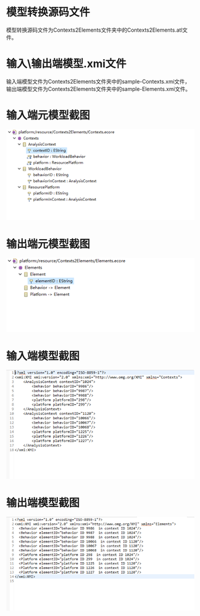 # 模型转换源码文件
模型转换源码文件为Contexts2Elements文件夹中的Contexts2Elements.atl文件。
# 输入\输出端模型.xmi文件
输入端模型文件为Contexts2Elements文件夹中的sample-Contexts.xmi文件，输出端模型文件为Contexts2Elements文件夹中的sample-Elements.xmi文件。
# 输入端元模型截图
![元模型截图](images/1.png "元模型截图")
# 输出端元模型截图
![输出端元模型截图](images/2.png "输出端元模型截图")
# 输入端模型截图
![输入端模型截图](images/3.png "输入端模型截图")
# 输出端模型截图
![输出端模型截图](images/4.png "输出端模型截图")